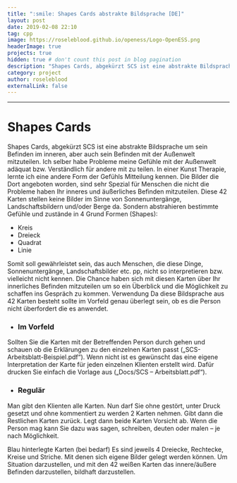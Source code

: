 ```yaml
---
title: ":smile: Shapes Cards abstrakte Bildsprache [DE]"
layout: post
date: 2019-02-08 22:10
tag: cpp
image: https://roseleblood.github.io/openess/Logo-OpenESS.png
headerImage: true
projects: true
hidden: true # don't count this post in blog pagination
description: "Shapes Cards, abgekürzt SCS ist eine abstrakte Bildsprache um sein Befinden auszudrücken"
category: project
author: roseleblood
externalLink: false
---
```


---
# Shapes Cards
Shapes Cards, abgekürzt SCS ist eine abstrakte Bildsprache um sein Befinden im inneren, aber auch sein Befinden mit der Außenwelt mitzuteilen. Ich selber habe Probleme meine Gefühle mit der Außenwelt adäquat bzw. Verständlich für andere mit zu teilen. In einer Kunst Therapie, lernte ich eine andere Form der Gefühls Mitteilung kennen. Die Bilder die Dort angeboten worden, sind sehr Spezial für Menschen die nicht die Probleme haben Ihr inneres und äußerliches Befinden mitzuteilen. Diese 42 Karten stellen keine Bilder im Sinne von Sonnenuntergänge, Landschaftsbildern und/oder Berge da. Sondern abstrahieren bestimmte Gefühle und zustände in 4 Grund Formen (Shapes):
*	Kreis
*	Dreieck
*	Quadrat 
*	Linie

Somit soll gewährleistet sein, das auch Menschen, die diese Dinge, Sonnenuntergänge, Landschaftsbilder etc. pp, nicht so interpretieren bzw. vielleicht nicht kennen. Die Chance haben sich mit diesen Karten über Ihr innerliches Befinden mitzuteilen um so ein Überblick und die Möglichkeit zu schaffen ins Gespräch zu kommen. 
Verwendung 
Da diese Bildsprache aus 42 Karten besteht sollte im Vorfeld genau überlegt sein, ob es die Person nicht überfordert die es anwendet.

*	### Im Vorfeld
Sollten Sie die Karten mit der Betreffenden Person durch gehen und schauen ob die Erklärungen zu den einzelnen Karten passt („SCS-Arbeitsblatt-Beispiel.pdf“). Wenn nicht ist es gewünscht das eine eigene Interpretation der Karte für jeden einzelnen Klienten erstellt wird. Dafür drucken Sie einfach  die Vorlage aus („Docs/SCS – Arbeitsblatt.pdf“). 
* ###	Regulär
Man gibt den Klienten alle Karten. Nun darf Sie ohne gestört, unter Druck gesetzt und ohne kommentiert zu werden 2 Karten nehmen. Gibt dann die Restlichen Karten zurück. 
Legt dann beide Karten Vorsicht ab.
Wenn die Person mag kann Sie dazu was sagen, schreiben, deuten oder malen – je nach Möglichkeit. 

Blau hinterlegte Karten (bei bedarf) 
Es sind jeweils 4 Dreiecke, Rechtecke, Kreise und Striche. Mit denen sich eigene Bilder gelegt werden können. Um Situation darzustellen,  und mit den 42 weißen Karten das innere/äußere Befinden darzustellen, bildhaft darzustellen.  

